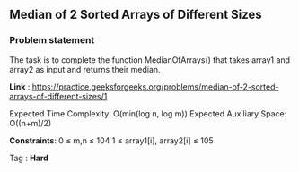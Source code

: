 ## Median of 2 Sorted Arrays of Different Sizes
### Problem statement
The task is to complete the function MedianOfArrays() that takes array1 and array2 as input and returns their median. 

**Link** : https://practice.geeksforgeeks.org/problems/median-of-2-sorted-arrays-of-different-sizes/1

Expected Time Complexity: O(min(log n, log m))
Expected Auxiliary Space: O((n+m)/2)

**Constraints**:
0 ≤ m,n ≤ 104
1 ≤ array1[i], array2[i] ≤ 105

Tag : **Hard**
